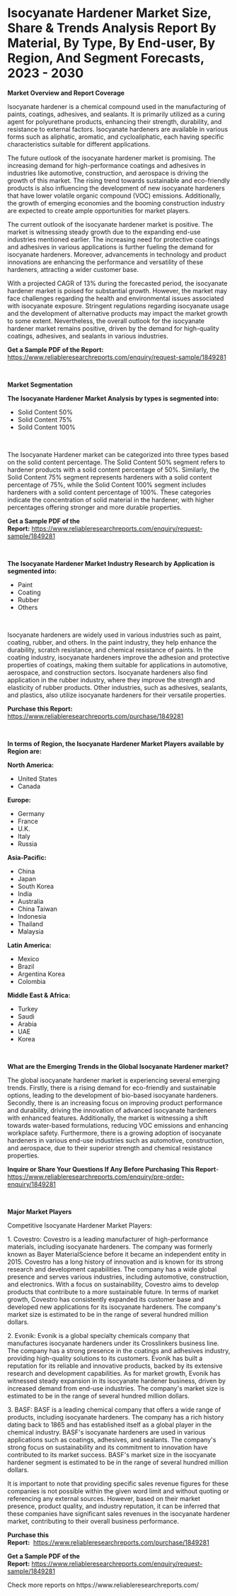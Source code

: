<p><h1>Isocyanate Hardener Market Size, Share & Trends Analysis Report By Material, By Type, By End-user, By Region, And Segment Forecasts, 2023 - 2030</h1></p><p><strong>Market Overview and Report Coverage</strong></p>
<p><p>Isocyanate hardener is a chemical compound used in the manufacturing of paints, coatings, adhesives, and sealants. It is primarily utilized as a curing agent for polyurethane products, enhancing their strength, durability, and resistance to external factors. Isocyanate hardeners are available in various forms such as aliphatic, aromatic, and cycloaliphatic, each having specific characteristics suitable for different applications.</p><p>The future outlook of the isocyanate hardener market is promising. The increasing demand for high-performance coatings and adhesives in industries like automotive, construction, and aerospace is driving the growth of this market. The rising trend towards sustainable and eco-friendly products is also influencing the development of new isocyanate hardeners that have lower volatile organic compound (VOC) emissions. Additionally, the growth of emerging economies and the booming construction industry are expected to create ample opportunities for market players.</p><p>The current outlook of the isocyanate hardener market is positive. The market is witnessing steady growth due to the expanding end-use industries mentioned earlier. The increasing need for protective coatings and adhesives in various applications is further fueling the demand for isocyanate hardeners. Moreover, advancements in technology and product innovations are enhancing the performance and versatility of these hardeners, attracting a wider customer base.</p><p>With a projected CAGR of 13% during the forecasted period, the isocyanate hardener market is poised for substantial growth. However, the market may face challenges regarding the health and environmental issues associated with isocyanate exposure. Stringent regulations regarding isocyanate usage and the development of alternative products may impact the market growth to some extent. Nevertheless, the overall outlook for the isocyanate hardener market remains positive, driven by the demand for high-quality coatings, adhesives, and sealants in various industries.</p></p>
<p><strong>Get a Sample PDF of the Report:</strong> <a href="https://www.reliableresearchreports.com/enquiry/request-sample/1849281">https://www.reliableresearchreports.com/enquiry/request-sample/1849281</a></p>
<p>&nbsp;</p>
<p><strong>Market Segmentation</strong></p>
<p><strong>The Isocyanate Hardener Market Analysis by types is segmented into:</strong></p>
<p><ul><li>Solid Content 50%</li><li>Solid Content 75%</li><li>Soild Content 100%</li></ul></p>
<p>&nbsp;</p>
<p><p>The Isocyanate Hardener market can be categorized into three types based on the solid content percentage. The Solid Content 50% segment refers to hardener products with a solid content percentage of 50%. Similarly, the Solid Content 75% segment represents hardeners with a solid content percentage of 75%, while the Solid Content 100% segment includes hardeners with a solid content percentage of 100%. These categories indicate the concentration of solid material in the hardener, with higher percentages offering stronger and more durable properties.</p></p>
<p><strong>Get a Sample PDF of the Report:</strong>&nbsp;<a href="https://www.reliableresearchreports.com/enquiry/request-sample/1849281">https://www.reliableresearchreports.com/enquiry/request-sample/1849281</a></p>
<p>&nbsp;</p>
<p><strong>The Isocyanate Hardener Market Industry Research by Application is segmented into:</strong></p>
<p><ul><li>Paint</li><li>Coating</li><li>Rubber</li><li>Others</li></ul></p>
<p>&nbsp;</p>
<p><p>Isocyanate hardeners are widely used in various industries such as paint, coating, rubber, and others. In the paint industry, they help enhance the durability, scratch resistance, and chemical resistance of paints. In the coating industry, isocyanate hardeners improve the adhesion and protective properties of coatings, making them suitable for applications in automotive, aerospace, and construction sectors. Isocyanate hardeners also find application in the rubber industry, where they improve the strength and elasticity of rubber products. Other industries, such as adhesives, sealants, and plastics, also utilize isocyanate hardeners for their versatile properties.</p></p>
<p><strong>Purchase this Report:</strong>&nbsp; <a href="https://www.reliableresearchreports.com/purchase/1849281">https://www.reliableresearchreports.com/purchase/1849281</a></p>
<p>&nbsp;</p>
<p><strong>In terms of Region, the Isocyanate Hardener Market Players available by Region are:</strong></p>
<p>
    <p> <strong> North America: </strong>
        <ul>
            <li>United States</li>
            <li>Canada</li>
        </ul>
        </p> 
    <p> <strong> Europe: </strong>
        <ul>
            <li>Germany</li>
            <li>France</li>
            <li>U.K.</li>
            <li>Italy</li>
            <li>Russia</li>
        </ul>
        </p> 
    <p> <strong> Asia-Pacific: </strong>
        <ul>
            <li>China</li>
            <li>Japan</li>
            <li>South Korea</li>
            <li>India</li>
            <li>Australia</li>
            <li>China Taiwan</li>
            <li>Indonesia</li>
            <li>Thailand</li>
            <li>Malaysia</li>
        </ul>
        </p> 
    <p> <strong> Latin America: </strong>
        <ul>
            <li>Mexico</li>
            <li>Brazil</li>
            <li>Argentina Korea</li>
            <li>Colombia</li>
        </ul>
        </p> 
    <p> <strong> Middle East & Africa: </strong>
        <ul>
            <li>Turkey</li>
            <li>Saudi</li>
            <li>Arabia</li>
            <li>UAE</li>
            <li>Korea</li>
        </ul>
    </p>
    </p>
<p>&nbsp;</p>
<p><strong>What are the Emerging Trends in the Global Isocyanate Hardener market?</strong></p>
<p><p>The global isocyanate hardener market is experiencing several emerging trends. Firstly, there is a rising demand for eco-friendly and sustainable options, leading to the development of bio-based isocyanate hardeners. Secondly, there is an increasing focus on improving product performance and durability, driving the innovation of advanced isocyanate hardeners with enhanced features. Additionally, the market is witnessing a shift towards water-based formulations, reducing VOC emissions and enhancing workplace safety. Furthermore, there is a growing adoption of isocyanate hardeners in various end-use industries such as automotive, construction, and aerospace, due to their superior strength and chemical resistance properties.</p></p>
<p><strong>Inquire or Share Your Questions If Any Before Purchasing This Report</strong>- <a href="https://www.reliableresearchreports.com/enquiry/pre-order-enquiry/1849281">https://www.reliableresearchreports.com/enquiry/pre-order-enquiry/1849281</a></p>
<p>&nbsp;</p>
<p><strong>Major Market Players</strong></p>
<p><p>Competitive Isocyanate Hardener Market Players:</p><p>1. Covestro: Covestro is a leading manufacturer of high-performance materials, including isocyanate hardeners. The company was formerly known as Bayer MaterialScience before it became an independent entity in 2015. Covestro has a long history of innovation and is known for its strong research and development capabilities. The company has a wide global presence and serves various industries, including automotive, construction, and electronics. With a focus on sustainability, Covestro aims to develop products that contribute to a more sustainable future. In terms of market growth, Covestro has consistently expanded its customer base and developed new applications for its isocyanate hardeners. The company's market size is estimated to be in the range of several hundred million dollars.</p><p>2. Evonik: Evonik is a global specialty chemicals company that manufactures isocyanate hardeners under its Crosslinkers business line. The company has a strong presence in the coatings and adhesives industry, providing high-quality solutions to its customers. Evonik has built a reputation for its reliable and innovative products, backed by its extensive research and development capabilities. As for market growth, Evonik has witnessed steady expansion in its isocyanate hardener business, driven by increased demand from end-use industries. The company's market size is estimated to be in the range of several hundred million dollars.</p><p>3. BASF: BASF is a leading chemical company that offers a wide range of products, including isocyanate hardeners. The company has a rich history dating back to 1865 and has established itself as a global player in the chemical industry. BASF's isocyanate hardeners are used in various applications such as coatings, adhesives, and sealants. The company's strong focus on sustainability and its commitment to innovation have contributed to its market success. BASF's market size in the isocyanate hardener segment is estimated to be in the range of several hundred million dollars.</p><p>It is important to note that providing specific sales revenue figures for these companies is not possible within the given word limit and without quoting or referencing any external sources. However, based on their market presence, product quality, and industry reputation, it can be inferred that these companies have significant sales revenues in the isocyanate hardener market, contributing to their overall business performance.</p></p>
<p><strong>Purchase this Report:</strong>&nbsp;&nbsp;<a href="https://www.reliableresearchreports.com/purchase/1849281">https://www.reliableresearchreports.com/purchase/1849281</a></p>
<p></p>
<p><strong>Get a Sample PDF of the Report:</strong>&nbsp;<a href="https://www.reliableresearchreports.com/enquiry/request-sample/1849281">https://www.reliableresearchreports.com/enquiry/request-sample/1849281</a></p>
<p>Check more reports on https://www.reliableresearchreports.com/</p>